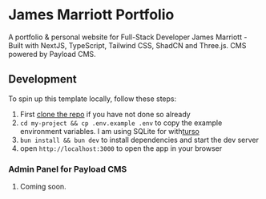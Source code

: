 # James Marriott Portfolio

A portfolio & personal website for Full-Stack Developer James Marriott - Built with NextJS, TypeScript, Tailwind CSS, ShadCN and Three.js. CMS powered by Payload CMS.

## Development

To spin up this template locally, follow these steps:

1. First [clone the repo](#clone) if you have not done so already
2. `cd my-project && cp .env.example .env` to copy the example environment variables. I am using SQLite for with[turso](https://payloadcms.com/posts/guides/how-to-set-up-payload-with-sqlite-and-turso-for-deployment-on-vercel)
3. `bun install && bun dev` to install dependencies and start the dev server
4. open `http://localhost:3000` to open the app in your browser

### Admin Panel for Payload CMS

1. Coming soon.
